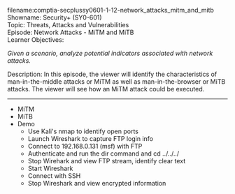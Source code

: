 filename:comptia-secplussy0601-1-12-network_attacks_mitm_and_mitb  
Showname: Security+ \(SY0-601\)  
Topic: Threats, Attacks and Vulnerabilities  
Episode:  Network Attacks - MiTM and MiTB  
Learner Objectives:  

*Given a scenario, analyze potential indicators associated with network attacks.*  

Description: In this episode, the viewer will identify the characteristics of man-in-the-middle attacks or MiTM as well as man-in-the-browser or MiTB attacks. The viewer will see how an MiTM attack could be executed.  

---------

* MiTM
* MiTB
* Demo
	+ Use Kali's nmap to identify open ports
	+ Launch Wireshark to capture FTP login info
	+ Connect to 192.168.0.131 (msf) with FTP
	+ Authenticate and run the dir command and cd ../../../
	+ Stop Wirehark and view FTP stream, identify clear text
	+ Start Wireshark
	+ Connect with SSH
	+ Stop Wireshark and view encrypted information